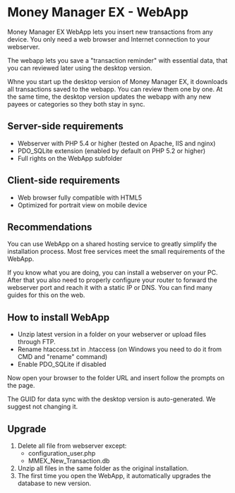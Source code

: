 Money Manager EX - WebApp
====================

Money Manager EX WebApp lets you insert new transactions from any device. You only need a web browser and Internet connection to your webserver.

The webapp lets you save a &quot;transaction reminder&quot; with essential data, that you can reviewed later using the desktop version.

Whne you start up the desktop version of Money Manager EX, it downloads all transactions saved to the webapp. You can review them one by one. At the same time, the desktop version updates the webapp with any new payees or categories so they both stay in sync.</p>

## Server-side requirements

 * Webserver with PHP 5.4 or higher (tested on Apache, IIS and nginx)
 * PDO_SQLite extension (enabled by default on PHP 5.2 or higher)
 * Full rights on the WebApp subfolder

## Client-side requirements

 * Web browser fully compatible with HTML5
 * Optimized for portrait view on mobile device

## Recommendations
You can use WebApp on a shared hosting service to greatly simplify the installation process. Most free services meet the small requirements of the WebApp.

If you know what you are doing, you can install a webserver on your PC. After that you also need to properly configure your router to forward the webserver port and reach it with a static IP or DNS. You can find many guides for this on the web.

## How to install WebApp

 * Unzip latest version in a folder on your webserver or upload files through FTP.
 * Rename htaccess.txt in .htaccess (on Windows you need to do it from CMD and &quot;rename&quot; command)
 * Enable PDO_SQLite if disabled

Now open your browser to the folder URL and insert follow the prompts on the page.

The GUID for data sync with the desktop version is auto-generated. We suggest not changing it.

## Upgrade
 1. Delete all file from webserver except:
    * configuration_user.php
    * MMEX_New_Transaction.db
 2. Unzip all files in the same folder as the original installation.
 3. The first time you open the WebApp, it automatically upgrades the database to new version.
